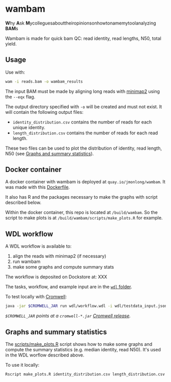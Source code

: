# wambam

**W**hy **A**sk **M**ycolleguesabouttheiropinionsonhowtonamemytoolanalyzing **BAM**s

Wambam is made for quick bam QC: read identity, read lengths, N50, total yield.

## Usage

Use with:

```sh
wam -i reads.bam -o wambam_results
```

The input BAM must be made by aligning long reads with [minimap2](https://github.com/lh3/minimap2) using the `--eqx` flag.

The output directory specified with `-o` will be created and must not exist. 
It will contain the following output files:

- `identity_distribution.csv` contains the number of reads for each unique identity.
- `length_distribution.csv` contains the number of reads for each read length.

These two files can be used to plot the distribution of identity, read length, N50 (see [Graphs and summary statistics](#graphs-and-summary-statistics)).

## Docker container

A docker container with wambam is deployed at `quay.io/jmonlong/wambam`.
It was made with this [Dockerfile](Dockerfile).

It also has R and the packages necessary to make the graphs with script described below.

Within the docker container, this repo is located at `/build/wambam`. 
So the script to make plots is at `/build/wambam/scripts/make_plots.R` for example.

## WDL workflow

A WDL workflow is available to:

1. align the reads with minimap2 (if necessary)
2. run wambam
3. make some graphs and compute summary stats

The workflow is deposited on Dockstore at: XXX

The tasks, workflow, and example input are in the [`wdl` folder](wdl).

To test locally with [Cromwell](https://cromwell.readthedocs.io/en/stable/):

```sh
java -jar $CROMWELL_JAR run wdl/workflow.wdl -i wdl/testdata_input.json
```

*`$CROMWELL_JAR` points at a `cromwell-*.jar` [Cromwell release](https://github.com/broadinstitute/cromwell/releases).*

## Graphs and summary statistics

The [scripts/make_plots.R](scripts/make_plots.R) script shows how to make some graphs and compute the summary statistics (e.g. median identity, read N50).
It's used in the WDL worflow described above.

To use it locally:

```sh
Rscript make_plots.R identity_distribution.csv length_distribution.csv wambam-graphs.pdf wambam-summary.csv
```

